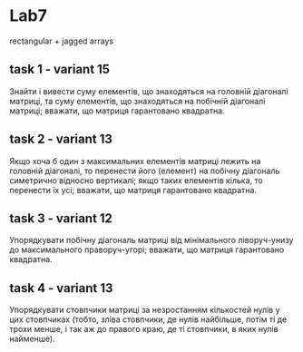 # Lab7
rectangular + jagged arrays

## task 1 - variant 15
Знайти і вивести суму елементів, що знаходяться на головній діагоналі матриці, та суму елементів, що знаходяться на побічній діагоналі матриці; вважати, що матриця гарантовано квадратна.

## task 2 - variant 13
Якщо хоча б один з максимальних елементів матриці лежить на головній діагоналі, то перенести його (елемент) на побічну діагональ симетрично відносно вертикалі; якщо таких елементів кілька, то перенести їх усі; вважати, що матриця гарантовано квадратна.

## task 3 - variant 12
Упорядкувати побічну діагональ матриці від мінімального ліворуч-унизу до максимального праворуч-угорі; вважати, що матриця гарантовано квадратна.

## task 4 - variant 13
Упорядкувати стовпчики матриці за незростанням кількостей нулів у цих стовпчиках (тобто, зліва стовпчики, де нулів найбільше, потім ті де трохи менше, і так аж до правого краю, де ті стовпчики, в яких нулів найменше).
